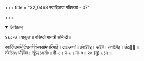 +++
title = "32_0468 स्वादिष्ठया मदिष्ठया - 07"

+++
<details open><summary>लिखितम्</summary>

४६८-७। शकुलः॥ वसिष्ठो गायत्री सोमेन्द्रौ॥

स्वा꣤꣯दि꣥ष्ठया꣯म꣤दि꣥ष्ठया꣯प꣤व꣥स्वसो꣯मधा꣤꣯र꣥या꣯इ꣤। द्राऽ५यपा꣤॥ त꣢वाऽ᳒२᳒इ। ऊऽ᳒२᳒। तवाऽ᳒२᳒इ। ऊ꣡ऽ२᳐॥ त꣣वा꣢ऽ३४औ꣥꣯हो꣯वा। सू꣣ऽ२३४ताः꣥॥ दी-८। प-८। मा-५॥ २० (डु) ८३३॥
</details>